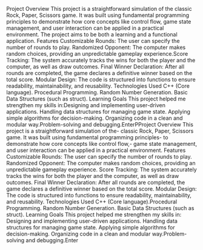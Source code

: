 Project Overview 
​This project is a straightforward simulation of the classic Rock, Paper, Scissors game. It was built using fundamental programming principles to demonstrate how core concepts like control flow, game state management, and user interaction can be applied in a practical environment. The project aims to be both a learning and a functional application.
​Features
​Customizable Rounds: The user can specify the number of rounds to play.
​Randomized Opponent: The computer makes random choices, providing an unpredictable gameplay experience.
​Score Tracking: The system accurately tracks the wins for both the player and the computer, as well as draw outcomes.
​Final Winner Declaration: After all rounds are completed, the game declares a definitive winner based on the total score.
​Modular Design: The code is structured into functions to ensure readability, maintainability, and reusability.
​Technologies Used
​C++ (Core language).
​Procedural Programming.
​Random Number Generation.
​Basic Data Structures (such as struct).
​Learning Goals
​This project helped me strengthen my skills in:
​Designing and implementing user-driven applications.
​Handling data structures for managing game state.
​Applying simple algorithms for decision-making.
​Organizing code in a clean and modular way.
​Problem-solving and debugging.EnterPProject Overview
​This project is a straightforward simulation of the-
 classic Rock, Paper, Scissors game.
It was built using fundamental programming principles-
 to demonstrate how core concepts like control flow,- 
 game state management, and user interaction can be applied in a practical environment.
​Features
​Customizable Rounds: The user can specify the number of rounds to play.
​Randomized Opponent: The computer makes random choices, providing an unpredictable gameplay experience.
​Score Tracking: The system accurately tracks the wins for both the player and the computer, as well as draw outcomes.
​Final Winner Declaration: After all rounds are completed, the game declares a definitive winner based on the total score.
​Modular Design: The code is structured into functions to ensure readability, maintainability, and reusability.
​Technologies Used
​C++ (Core language).
​Procedural Programming.
​Random Number Generation.
​Basic Data Structures (such as struct).
​Learning Goals
​This project helped me strengthen my skills in:
​Designing and implementing user-driven applications.
​Handling data structures for managing game state.
​Applying simple algorithms for decision-making.
​Organizing code in a clean and modular way.
​Problem-solving and debugging.Enter
